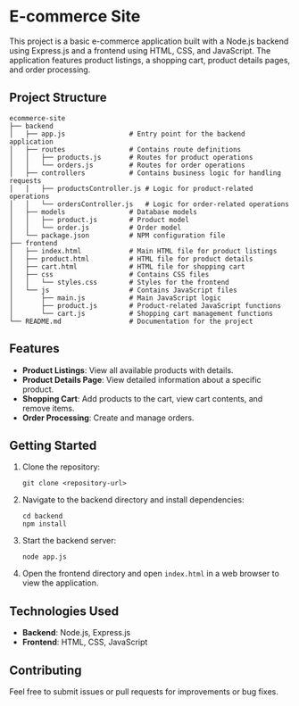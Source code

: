# E-commerce Site

This project is a basic e-commerce application built with a Node.js backend using Express.js and a frontend using HTML, CSS, and JavaScript. The application features product listings, a shopping cart, product details pages, and order processing.

## Project Structure

```
ecommerce-site
├── backend
│   ├── app.js                # Entry point for the backend application
│   ├── routes                # Contains route definitions
│   │   ├── products.js       # Routes for product operations
│   │   └── orders.js         # Routes for order operations
│   ├── controllers           # Contains business logic for handling requests
│   │   ├── productsController.js # Logic for product-related operations
│   │   └── ordersController.js   # Logic for order-related operations
│   ├── models                # Database models
│   │   ├── product.js        # Product model
│   │   └── order.js          # Order model
│   └── package.json          # NPM configuration file
├── frontend
│   ├── index.html            # Main HTML file for product listings
│   ├── product.html          # HTML file for product details
│   ├── cart.html             # HTML file for shopping cart
│   ├── css                   # Contains CSS files
│   │   └── styles.css        # Styles for the frontend
│   └── js                    # Contains JavaScript files
│       ├── main.js           # Main JavaScript logic
│       ├── product.js        # Product-related JavaScript functions
│       └── cart.js           # Shopping cart management functions
└── README.md                 # Documentation for the project
```

## Features

- **Product Listings**: View all available products with details.
- **Product Details Page**: View detailed information about a specific product.
- **Shopping Cart**: Add products to the cart, view cart contents, and remove items.
- **Order Processing**: Create and manage orders.

## Getting Started

1. Clone the repository:
   ```
   git clone <repository-url>
   ```

2. Navigate to the backend directory and install dependencies:
   ```
   cd backend
   npm install
   ```

3. Start the backend server:
   ```
   node app.js
   ```

4. Open the frontend directory and open `index.html` in a web browser to view the application.

## Technologies Used

- **Backend**: Node.js, Express.js
- **Frontend**: HTML, CSS, JavaScript

## Contributing

Feel free to submit issues or pull requests for improvements or bug fixes.